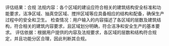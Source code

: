 评估结果：合规
法规内容：各个区域的建设应符合相关的建筑结构安全标准和功能要求，洁净区域、抽真空区域、搅拌区域等应具备相应的结构和配备，确保生产过程中的安全和卫生。
检查情况：用户输入的内容描述了各区域的层数及建筑结构，符合相关的建筑内容要求，且区域划分明确，符合洁净和安全生产的基本要求。
评估依据：根据用户提供的内容及法规要求，各区域的层数和结构符合规定，并且功能分区合理，因此判断其合规。